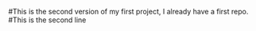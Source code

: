 #This is the second version of my first project, I already have a first repo.
#This is the second line